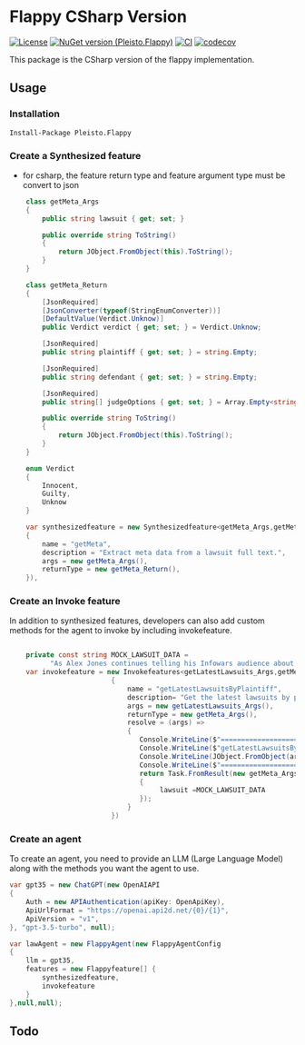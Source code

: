 # Flappy CSharp Version

[![License](https://img.shields.io/github/license/pleisto/flappy)](../../LICENSE)
[![NuGet version (Pleisto.Flappy)](https://img.shields.io/nuget/v/Pleisto.Flappy.svg?style=flat-square)](https://www.nuget.org/packages/Pleisto.Flappy/)
[![CI](https://img.shields.io/github/actions/workflow/status/pleisto/flappy/csharp-ci.yml.svg)](https://github.com/pleisto/flappy/actions/workflows/csharp-ci.yml)
[![codecov](https://codecov.io/gh/pleisto/flappy/graph/badge.svg?token=8C94YY3KBD&flag=csharp)](https://codecov.io/gh/pleisto/flappy)

This package is the CSharp version of the flappy implementation.

## Usage

### Installation

```
Install-Package Pleisto.Flappy
```


### Create a Synthesized feature
 * for csharp, the feature return type and feature argument type must be convert to json
```csharp
    class getMeta_Args
    {
        public string lawsuit { get; set; }

        public override string ToString()
        {
            return JObject.FromObject(this).ToString();
        }
    }

    class getMeta_Return
    {
        [JsonRequired]
        [JsonConverter(typeof(StringEnumConverter))]
        [DefaultValue(Verdict.Unknow)]
        public Verdict verdict { get; set; } = Verdict.Unknow;

        [JsonRequired]
        public string plaintiff { get; set; } = string.Empty;

        [JsonRequired]
        public string defendant { get; set; } = string.Empty;

        [JsonRequired]
        public string[] judgeOptions { get; set; } = Array.Empty<string>();

        public override string ToString()
        {
            return JObject.FromObject(this).ToString();
        }
    }

    enum Verdict
    {
        Innocent,
        Guilty,
        Unknow
    }

    var synthesizedfeature = new Synthesizedfeature<getMeta_Args,getMeta_Return>(new SynthesizedfeatureDefinition<getMeta_Args,getMeta_Return>
    {
        name = "getMeta",
        description = "Extract meta data from a lawsuit full text.",
        args = new getMeta_Args(),
        returnType = new getMeta_Return(),
    }),
```

### Create an Invoke feature
In addition to synthesized features, developers can also add custom methods for the agent to invoke by including invokefeature.

``` csharp

    private const string MOCK_LAWSUIT_DATA =
          "As Alex Jones continues telling his Infowars audience about his money problems and pleads for them to buy his products, his own documents show life is not all that bad — his net worth is around $14 million and his personal spending topped $93,000 in July alone, including thousands of dollars on meals and entertainment. The conspiracy theorist and his lawyers file monthly financial reports in his personal bankruptcy case, and the latest one has struck a nerve with the families of victims of Sandy Hook Elementary School shooting. They're still seeking the $1.5 billion they won last year in lawsuits against Jones and his media company for repeatedly calling the 2012 massacre a hoax on his shows. “It is disturbing that Alex Jones continues to spend money on excessive household expenditures and his extravagant lifestyle when that money rightfully belongs to the families he spent years tormenting,” said Christopher Mattei, a Connecticut lawyer for the families. “The families are increasingly concerned and will continue to contest these matters in court.” In an Aug. 29 court filing, lawyers for the families said that if Jones doesn’t reduce his personal expenses to a “reasonable” level, they will ask the bankruptcy judge to bar him from “further waste of estate assets,” appoint a trustee to oversee his spending, or dismiss the bankruptcy case. On his Infowars show Tuesday, Jones said he’s not doing anything wrong.";
    var invokefeature = new Invokefeatures<getLatestLawsuits_Args,getMeta_Args>(new InvokefeatureDefinition<getLatestLawsuits_Args, getMeta_Args>
                         {
                             name = "getLatestLawsuitsByPlaintiff",
                             description= "Get the latest lawsuits by plaintiff.",
                             args = new getLatestLawsuits_Args(),
                             returnType = new getMeta_Args(),
                             resolve = (args) =>
                             {
                                Console.WriteLine($"====================== getLatestLawsuitsByPlaintiff call =========================");
                                Console.WriteLine($"getLatestLawsuitsByPlaintiff called");
                                Console.WriteLine(JObject.FromObject(args).ToString());
                                Console.WriteLine($"====================== getLatestLawsuitsByPlaintiff call =========================");
                                return Task.FromResult(new getMeta_Args
                                {
                                     lawsuit =MOCK_LAWSUIT_DATA
                                });
                             }
                         })
```



### Create an agent
To create an agent, you need to provide an LLM (Large Language Model) along with the methods you want the agent to use.

```csharp
var gpt35 = new ChatGPT(new OpenAIAPI
{
    Auth = new APIAuthentication(apiKey: OpenApiKey),
    ApiUrlFormat = "https://openai.api2d.net/{0}/{1}",
    ApiVersion = "v1",
}, "gpt-3.5-turbo", null);

var lawAgent = new FlappyAgent(new FlappyAgentConfig
{
    llm = gpt35,
    features = new Flappyfeature[] {
        synthesizedfeature,
        invokefeature
    }
},null,null);
```


## Todo
